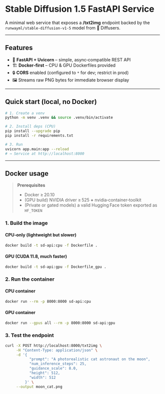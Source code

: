 # Stable Diffusion 1.5 FastAPI Service

A minimal web service that exposes a **/txt2img** endpoint backed by the
`runwayml/stable-diffusion-v1-5` model from 🤗 Diffusers.

---

## Features

- 🔌 **FastAPI + Uvicorn** – simple, async‑compatible REST API
- 🏗️ **Docker‑first** – CPU & GPU Dockerfiles provided
- 🔒 **CORS** enabled (configured to `*` for dev; restrict in prod)
- 🖼️ Streams raw PNG bytes for immediate browser display

---

## Quick start (local, no Docker)

```bash
# 1. Create a venv
python -m venv .venv && source .venv/bin/activate

# 2. Install deps (CPU)
pip install --upgrade pip
pip install -r requirements.txt

# 3. Run
uvicorn app.main:app --reload
# → Service at http://localhost:8000
```

---

## Docker usage

> **Prerequisites**
>
> - Docker ≥ 20.10
> - (GPU build) NVIDIA driver ≥ 525 **+** nvidia‑container‑toolkit
> - (Private or gated models) a valid Hugging Face token exported as `HF_TOKEN`

### 1. Build the image

#### CPU‑only (lightweight but slower)

```bash
docker build -t sd-api:cpu -f Dockerfile .
```

#### GPU (CUDA 11.8, much faster)

```bash
docker build -t sd-api:gpu -f Dockerfile_gpu .
```

### 2. Run the container

#### CPU container

```bash
docker run --rm -p 8000:8000 sd-api:cpu
```

#### GPU container

```bash
docker run --gpus all --rm -p 8000:8000 sd-api:gpu
```

### 3. Test the endpoint

```bash
curl -X POST http://localhost:8000/txt2img \
     -H "Content-Type: application/json" \
     -d '{
           "prompt": "A photorealistic cat astronaut on the moon",
           "num_inference_steps": 25,
           "guidance_scale": 8.0,
           "height": 512,
           "width": 512
         }' \
     --output moon_cat.png
```
